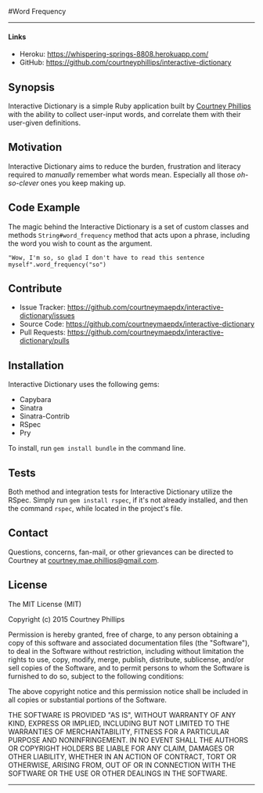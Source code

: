 #Word Frequency

---

#### Links

  - Heroku: https://whispering-springs-8808.herokuapp.com/
  - GitHub: https://github.com/courtneyphillips/interactive-dictionary

## Synopsis

Interactive Dictionary is a simple Ruby application built by [Courtney Phillips](https://github.com/courtneymaepdx) with the ability to collect user-input words, and correlate them with their user-given definitions.

## Motivation

Interactive Dictionary aims to reduce the burden, frustration and literacy required to _manually_ remember what words mean. Especially all those _oh-so-clever_ ones you keep making up.  

## Code Example

The magic behind the Interactive Dictionary is a set of custom classes and methods `String#word_frequency` method that acts upon a phrase, including the word you wish to count as the argument.

  ``"Wow, I'm so, so glad I don't have to read this sentence myself".word_frequency("so")``

## Contribute

  - Issue Tracker: https://github.com/courtneymaepdx/interactive-dictionary/issues
  - Source Code: https://github.com/courtneymaepdx/interactive-dictionary
  - Pull Requests: https://github.com/courtneymaepdx/interactive-dictionary/pulls

## Installation

Interactive Dictionary uses the following gems:

  - Capybara
  - Sinatra
  - Sinatra-Contrib
  - RSpec
  - Pry

To install, run `gem install bundle` in the command line.

## Tests

Both method and integration tests for Interactive Dictionary utilize the RSpec. Simply run `gem install rspec`, if it's not already installed, and then the command `rspec`, while located in the project's file.

## Contact

Questions, concerns, fan-mail, or other grievances can be directed to Courtney at <courtney.mae.phillips@gmail.com>.

## License

The MIT License (MIT)

Copyright (c) 2015 Courtney Phillips

Permission is hereby granted, free of charge, to any person obtaining a copy
of this software and associated documentation files (the "Software"), to deal
in the Software without restriction, including without limitation the rights
to use, copy, modify, merge, publish, distribute, sublicense, and/or sell
copies of the Software, and to permit persons to whom the Software is
furnished to do so, subject to the following conditions:

The above copyright notice and this permission notice shall be included in
all copies or substantial portions of the Software.

THE SOFTWARE IS PROVIDED "AS IS", WITHOUT WARRANTY OF ANY KIND, EXPRESS OR
IMPLIED, INCLUDING BUT NOT LIMITED TO THE WARRANTIES OF MERCHANTABILITY,
FITNESS FOR A PARTICULAR PURPOSE AND NONINFRINGEMENT. IN NO EVENT SHALL THE
AUTHORS OR COPYRIGHT HOLDERS BE LIABLE FOR ANY CLAIM, DAMAGES OR OTHER
LIABILITY, WHETHER IN AN ACTION OF CONTRACT, TORT OR OTHERWISE, ARISING FROM,
OUT OF OR IN CONNECTION WITH THE SOFTWARE OR THE USE OR OTHER DEALINGS IN
THE SOFTWARE.

---
